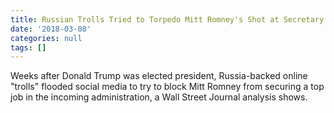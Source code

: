 ```yaml
---
title: Russian Trolls Tried to Torpedo Mitt Romney's Shot at Secretary of State
date: '2018-03-08'
categories: null
tags: []
---
```

Weeks after Donald Trump was elected president, Russia-backed online "trolls" flooded social media to try to block Mitt Romney from securing a top job in the incoming administration, a Wall Street Journal analysis shows.